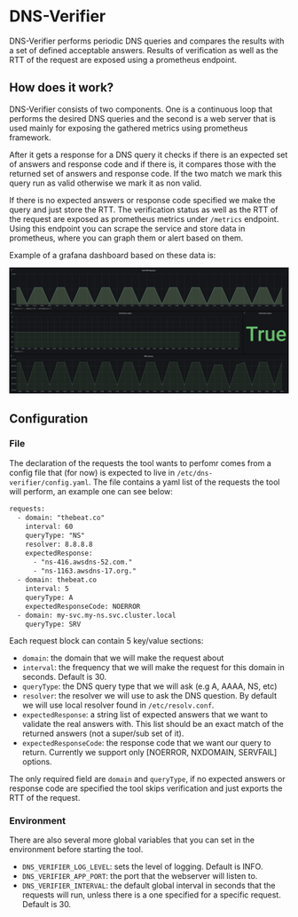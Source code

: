 # DNS-Verifier

DNS-Verifier performs periodic DNS queries and compares the results with a set of defined acceptable answers. Results of verification as well as the RTT of the request are exposed using
a prometheus endpoint.

## How does it work?

DNS-Verifier consists of two components. One is a continuous loop that performs the desired DNS queries and the second is a web server that is used mainly for exposing the gathered metrics using prometheus framework.

After it gets a response for a DNS query it checks if there is an expected set of answers and response code and if there is, it compares those with the returned set of answers and response code. If the two match we mark this query run as valid otherwise we mark it as non valid.

If there is no expected answers or response code specified we make the query and just store the RTT.
The verification status as well as the RTT of the request are exposed as prometheus metrics under `/metrics` endpoint. Using this endpoint you can scrape the service and store data in prometheus, where you can graph them or alert based on them.

Example of a grafana dashboard based on these data is:

![dashboard](./docs/dashboard.png)

## Configuration

### File

The declaration of the requests the tool wants to perfomr comes from a config file that (for now) is expected to live in `/etc/dns-verifier/config.yaml`.
The file contains a yaml list of the requests the tool will perform, an example one can see below:

```
requests:
  - domain: "thebeat.co"
    interval: 60
    queryType: "NS"
    resolver: 8.8.8.8
    expectedResponse:
      - "ns-416.awsdns-52.com."
      - "ns-1163.awsdns-17.org."
  - domain: thebeat.co
    interval: 5
    queryType: A
    expectedResponseCode: NOERROR
  - domain: my-svc.my-ns.svc.cluster.local
    queryType: SRV
```

Each request block can contain 5 key/value sections:

* `domain`: the domain that we will make the request about
* `interval`: the frequency that we will make the request for this domain in seconds. Default is 30.
* `queryType`: the DNS query type that we will ask (e.g A, AAAA, NS, etc)
* `resolver`: the resolver we will use to ask the DNS question. By default we will use local resolver found in `/etc/resolv.conf`.
* `expectedResponse`: a string list of expected answers that we want to validate the real answers with. This list should be an exact match of the returned answers (not a super/sub set of it).
* `expectedResponseCode`: the response code that we want our query to return. Currently we support only [NOERROR, NXDOMAIN, SERVFAIL] options.

The only required field are `domain` and `queryType`, if no expected answers or response code are specified the tool skips verification and just exports the RTT of the request.

### Environment

There are also several more global variables that you can set in the environment before starting the tool.

* `DNS_VERIFIER_LOG_LEVEL`: sets the level of logging. Default is INFO.
* `DNS_VERIFIER_APP_PORT`: the port that the webserver will listen to.
* `DNS_VERIFIER_INTERVAL`: the default global interval in seconds that the requests will run, unless there is a one specified for a specific request. Default is 30.
